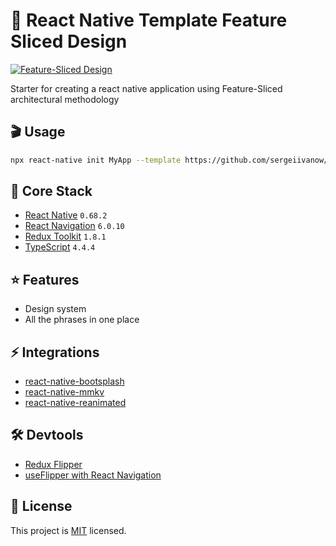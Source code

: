 # 🧩 React Native Template Feature Sliced Design

[![Feature-Sliced Design][shields-fsd-image]](https://feature-sliced.design/)

Starter for creating a react native application using Feature-Sliced architectural methodology

## 🎬 Usage

```sh
npx react-native init MyApp --template https://github.com/sergeiivanow/react-native-fsd-templete.git
```

## 🚀 Core Stack

- [React Native](https://reactnative.dev) `0.68.2`
- [React Navigation](https://reactnavigation.org/docs/getting-started) `6.0.10`
- [Redux Toolkit](https://redux-toolkit.js.org) `1.8.1`
- [TypeScript](https://www.typescriptlang.org) `4.4.4`

## ⭐️ Features

- Design system
- All the phrases in one place 

## ⚡️ Integrations 

- [react-native-bootsplash](https://github.com/zoontek/react-native-bootsplash)
- [react-native-mmkv](https://github.com/mrousavy/react-native-mmkv)
- [react-native-reanimated](https://github.com/software-mansion/react-native-reanimated)

## 🛠 Devtools 

- [Redux Flipper](https://github.com/jk-gan/redux-flipper)
- [useFlipper with React Navigation](https://reactnavigation.org/docs/devtools/#useflipper)

## 🔖 License

This project is [MIT](LICENSE) licensed.

[shields-fsd-image]: https://img.shields.io/badge/Feature--Sliced-Design-F92672?logoWidth=32&style=flat-square&logo=data:image/png;base64,iVBORw0KGgoAAAANSUhEUgAAACAAAAAgCAYAAABzenr0AAAACXBIWXMAAAsTAAALEwEAmpwYAAAAAXNSR0IArs4c6QAAAARnQU1BAACxjwv8YQUAAADJSURBVHgB7dfhCYMwEAXgd8UBHKHdoCOkI3SEblInaUfoCO0GbtCMkA3i5YeQH2I8OHIB/UAEeaiYx0koMhg6wVjHh8eeEVfgD0O0+xKaS0vwEuQHIvLQFGUclDUxiG6C/AhlqQNPGDrmQOrAA4Y61BV4jnzyC7U74PkFLvmFJjowoJ6AhRf4YruRP2FYC/CK9ny6zg/k/PrwijIOBSmT5Ys/uiY68Bbkw4aMz+75Q/OijIOyY2NiTroxuRcHi1BagrMg30OZeQknPcrQWNgGlSgAAAAASUVORK5CYII=



